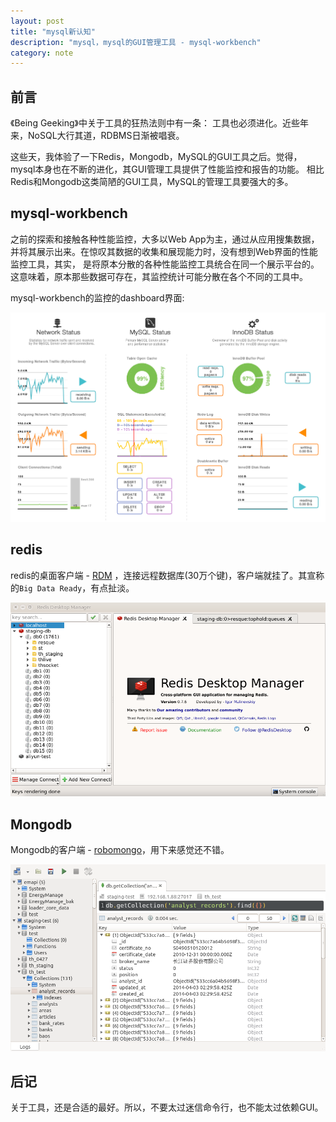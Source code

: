 ```yaml
---
layout: post
title: "mysql新认知"
description: "mysql，mysql的GUI管理工具 - mysql-workbench"
category: note
---
```


## 前言

《Being Geeking》中关于工具的狂热法则中有一条： 工具也必须进化。近些年来，NoSQL大行其道，RDBMS日渐被唱衰。

这些天，我体验了一下Redis，Mongodb，MySQL的GUI工具之后。觉得，mysql本身也在不断的进化，其GUI管理工具提供了性能监控和报告的功能。
相比Redis和Mongodb这类简陋的GUI工具，MySQL的管理工具要强大的多。

## mysql-workbench

之前的探索和接触各种性能监控，大多以Web App为主，通过从应用搜集数据，并将其展示出来。在惊叹其数据的收集和展现能力时，没有想到Web界面的性能监控工具，其实，
是将原本分散的各种性能监控工具统合在同一个展示平台的。这意味着，原本那些数据可存在，其监控统计可能分散在各个不同的工具中。

mysql-workbench的监控的dashboard界面: 


<div class="pic">
  <img src="/assets/images/mysql.png" alt="mysql-workbench管理界面"/>
</div>

## redis

redis的桌面客户端 - [RDM](http://redisdesktop.com/) ，连接远程数据库(30万个键)，客户端就挂了。其宣称的`Big Data Ready`，有点扯淡。

<div class="pic">
  <img src="/assets/images/redis.png" alt="redis的桌面客户端 - redisdesktop"/>
</div>


## Mongodb

Mongodb的客户端 - [robomongo](https://github.com/paralect/robomongo)，用下来感觉还不错。

<div class="pic">
  <img src="/assets/images/mongodb.png" alt="Mongodb的客户端 - robomongo "/>
</div>


## 后记

关于工具，还是合适的最好。所以，不要太过迷信命令行，也不能太过依赖GUI。
